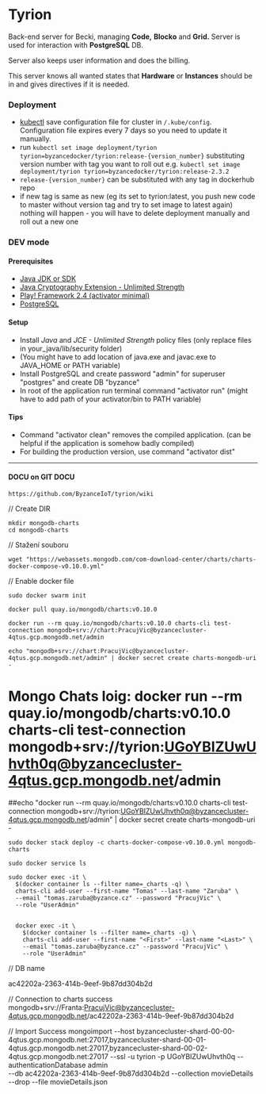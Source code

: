 ﻿
  # Tyrion #
  
  Back-end server for Becki, managing **Code,** **Blocko** and **Grid.** Server is used for interaction with **PostgreSQL** DB.
  
  Server also keeps user information and does the billing.
  
  This server knows all wanted states that **Hardware** or **Instances** should be in and gives directives if it is needed.
  
  ### Deployment ###
  
  - [kubectl](https://kubernetes.io/docs/tasks/tools/install-kubectl/)
    save configuration file for cluster in `/.kube/config`. Configuration file expires every 7 days so you need to update it manually.
  - run `kubectl set image deployment/tyrion tyrion=byzancedocker/tyrion:release-{version_number}` substituting version number with tag you want to roll out e.g. `kubectl set image deployment/tyrion tyrion=byzancedocker/tyrion:release-2.3.2`
  - `release-{version_number}` can be substituted with any tag in dockerhub repo
  - if new tag is same as new (eg its set to tyrion:latest, you push new code to master without version tag and try to set image to latest again) nothing will happen - you will have to delete deployment manually and roll out a new one
  
  ### DEV mode ###
  #### Prerequisites ####
  
  - [Java JDK or SDK](http://www.oracle.com/technetwork/java/javase/downloads/jdk8-downloads-2133151.html)
  - [Java Cryptography Extension - Unlimited Strength](http://www.oracle.com/technetwork/java/javase/downloads/jce8-download-2133166.html) 
  - [Play! Framework 2.4 (activator minimal)](https://playframework.com/documentation/2.4.x/Installing)
  - [PostgreSQL](https://www.postgresql.org/download/)
  
  #### Setup ####
  
  - Install *Java* and *JCE - Unlimited Strength* policy files (only replace files in your_java/lib/security folder)
  - (You might have to add location of java.exe and javac.exe to JAVA_HOME or PATH variable)
  - Install PostgreSQL and create password "admin" for superuser "postgres" and create DB "byzance"
  - In root of the application run terminal command "activator run" (might have to add path of your activator/bin to PATH variable)
  
  #### Tips ####
  
  - Command "activator clean" removes the compiled application. (can be helpful if the application is somehow badly compiled)
  - For building the production version, use command "activator dist"
  
---------------------------------------------------------------------------------------------------------------------------------------
  
  ####  DOCU on GIT DOCU #### 
 
    https://github.com/ByzanceIoT/tyrion/wiki
    
// Create DIR 
 
    mkdir mongodb-charts
    cd mongodb-charts
 
// Stažení souboru
    
    wget "https://webassets.mongodb.com/com-download-center/charts/charts-docker-compose-v0.10.0.yml"   
    
// Enable docker file    
    
    sudo docker swarm init    
    
    docker pull quay.io/mongodb/charts:v0.10.0
    
    docker run --rm quay.io/mongodb/charts:v0.10.0 charts-cli test-connection mongodb+srv://chart:PracujVic@byzancecluster-4qtus.gcp.mongodb.net/admin

    echo "mongodb+srv://chart:PracujVic@byzancecluster-4qtus.gcp.mongodb.net/admin" | docker secret create charts-mongodb-uri -
 
    
# Mongo Chats loig: docker run --rm quay.io/mongodb/charts:v0.10.0 charts-cli test-connection mongodb+srv://tyrion:UGoYBIZUwUhvth0q@byzancecluster-4qtus.gcp.mongodb.net/admin
##echo "docker run --rm quay.io/mongodb/charts:v0.10.0 charts-cli test-connection mongodb+srv://tyrion:UGoYBIZUwUhvth0q@byzancecluster-4qtus.gcp.mongodb.net/admin" | docker secret create charts-mongodb-uri -
    
    
    sudo docker stack deploy -c charts-docker-compose-v0.10.0.yml mongodb-charts
    
    sudo docker service ls

    sudo docker exec -it \
      $(docker container ls --filter name=_charts -q) \
      charts-cli add-user --first-name "Tomas" --last-name "Zaruba" \
      --email "tomas.zaruba@byzance.cz" --password "PracujVic" \
      --role "UserAdmin"
      
      
      docker exec -it \
        $(docker container ls --filter name=_charts -q) \
        charts-cli add-user --first-name "<First>" --last-name "<Last>" \
        --email "tomas.zaruba@byzance.cz" --password "PracujVic" \
        --role "UserAdmin"


// DB name

ac42202a-2363-414b-9eef-9b87dd304b2d

// Connection to charts success
mongodb+srv://Franta:PracujVic@byzancecluster-4qtus.gcp.mongodb.net/ac42202a-2363-414b-9eef-9b87dd304b2d


// Import Success
mongoimport --host byzancecluster-shard-00-00-4qtus.gcp.mongodb.net:27017,byzancecluster-shard-00-01-4qtus.gcp.mongodb.net:27017,byzancecluster-shard-00-02-4qtus.gcp.mongodb.net:27017 --ssl -u tyrion -p UGoYBIZUwUhvth0q --authenticationDatabase admin \
--db ac42202a-2363-414b-9eef-9b87dd304b2d --collection movieDetails \
--drop --file movieDetails.json
